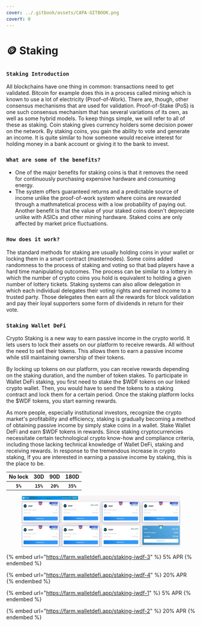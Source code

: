 ```yaml
---
cover: ../.gitbook/assets/CAPA-GITBOOK.png
coverY: 0
---
```


# 🪙 Staking

### `Staking Introduction`

All blockchains have one thing in common: transactions need to get validated. Bitcoin for example does this in a process called mining which is known to use a lot of electricity (Proof-of-Work). There are, though, other consensus mechanisms that are used for validation. Proof-of-Stake (PoS) is one such consensus mechanism that has several variations of its own, as well as some hybrid models. To keep things simple, we will refer to all of these as staking. Coin staking gives currency holders some decision power on the network. By staking coins, you gain the ability to vote and generate an income. It is quite similar to how someone would receive interest for holding money in a bank account or giving it to the bank to invest.

### `What are some of the benefits?`

* One of the major benefits for staking coins is that it removes the need for continuously purchasing expensive hardware and consuming energy.
* The system offers guaranteed returns and a predictable source of income unlike the proof-of-work system where coins are rewarded through a mathmatetical process with a low probability of paying out. Another benefit is that the value of your staked coins doesn't depreciate unlike with ASICs and other mining hardware. Staked coins are only affected by market price fluctuations.

### `How does it work?`

The standard methods for staking are usually holding coins in your wallet or locking them in a smart contract (masternodes). Some coins added randomness to the process of staking and voting so that bad players have a hard time manipulating outcomes. The process can be similar to a lottery in which the number of crypto coins you hold is equivalent to holding a given number of lottery tickets. Staking systems can also allow delegation in which each individual delegates their voting rights and earned income to a trusted party. Those delegates then earn all the rewards for block validation and pay their loyal supporters some form of dividends in return for their vote.

### `Staking Wallet DeFi`

Crypto Staking is a new way to earn passive income in the crypto world. It lets users to lock their assets on our platform to receive rewards. All without the need to sell their tokens. This allows them to earn a passive income while still maintaining ownership of their tokens.&#x20;

By locking up tokens on our platform, you can receive rewards depending on the staking duration, and the number of token stakes. To participate in Wallet DeFi staking, you first need to stake the $WDF tokens on our linked crypto wallet. Then, you would have to send the tokens to a staking contract and lock them for a certain period. Once the staking platform locks the $WDF tokens, you start earning rewards.&#x20;

As more people, especially institutional investors, recognize the crypto market's profitability and efficiency, staking is gradually becoming a method of obtaining passive income by simply stake coins in a wallet. Stake Wallet DeFi and earn $WDF tokens in rewards. Since staking cryptocurrencies necessitate certain technological crypto know-how and compliance criteria, including those lacking technical knowledge of Wallet DeFi, staking and receiving rewards. In response to the tremendous increase in crypto staking, If you are interested in earning a passive income by staking, this is the place to be.

|  No lock |    30D    |    90D    |    180D   |
| :------: | :-------: | :-------: | :-------: |
| **`5%`** | **`15%`** | **`20%`** | **`35%`** |

<figure><img src="../.gitbook/assets/STAKING.JPG" alt=""><figcaption></figcaption></figure>

{% embed url="https://farm.walletdefi.app/staking-iwdf-3" %}
5% APR
{% endembed %}

{% embed url="https://farm.walletdefi.app/staking-iwdf-4" %}
20% APR
{% endembed %}

{% embed url="https://farm.walletdefi.app/staking-iwdf-1" %}
5% APR
{% endembed %}

{% embed url="https://farm.walletdefi.app/staking-iwdf-2" %}
20% APR
{% endembed %}

